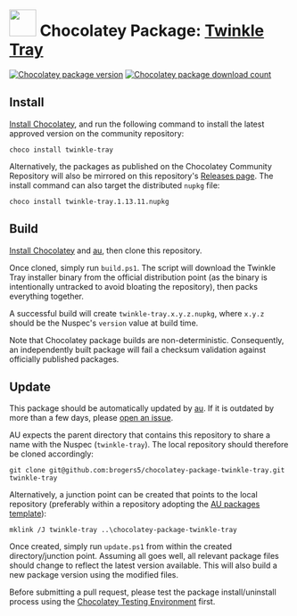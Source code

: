 # <img src="https://cdn.jsdelivr.net/gh/brogers5/chocolatey-package-twinkle-tray@800782d6afb5b6ab2e4dcefdb879bea194f0fef8/twinkle-tray.png" width="48" height="48"/> Chocolatey Package: [Twinkle Tray](https://community.chocolatey.org/packages/twinkle-tray/)
[![Chocolatey package version](https://img.shields.io/chocolatey/v/twinkle-tray.svg)](https://community.chocolatey.org/packages/twinkle-tray/)
[![Chocolatey package download count](https://img.shields.io/chocolatey/dt/twinkle-tray.svg)](https://community.chocolatey.org/packages/twinkle-tray/)

## Install
[Install Chocolatey](https://chocolatey.org/install), and run the following command to install the latest approved version on the community repository:
```shell
choco install twinkle-tray
```

Alternatively, the packages as published on the Chocolatey Community Repository will also be mirrored on this repository's [Releases page](https://github.com/brogers5/chocolatey-package-twinkle-tray/releases). The install command can also target the distributed `nupkg` file:

```shell
choco install twinkle-tray.1.13.11.nupkg
```

## Build
[Install Chocolatey](https://chocolatey.org/install) and [au](https://community.chocolatey.org/packages/au), then clone this repository.

Once cloned, simply run `build.ps1`. The script will download the Twinkle Tray installer binary from the official distribution point (as the binary is intentionally untracked to avoid bloating the repository), then packs everything together.

A successful build will create `twinkle-tray.x.y.z.nupkg`, where `x.y.z` should be the Nuspec's `version` value at build time.

Note that Chocolatey package builds are non-deterministic. Consequently, an independently built package will fail a checksum validation against officially published packages.

## Update
This package should be automatically updated by [au](https://github.com/majkinetor/au). If it is outdated by more than a few days, please [open an issue](https://github.com/brogers5/chocolatey-package-twinkle-tray/issues).

AU expects the parent directory that contains this repository to share a name with the Nuspec (`twinkle-tray`). The local repository should therefore be cloned accordingly:
```shell
git clone git@github.com:brogers5/chocolatey-package-twinkle-tray.git twinkle-tray
```

Alternatively, a junction point can be created that points to the local repository (preferably within a repository adopting the [AU packages template](https://github.com/majkinetor/au-packages-template)):
```shell
mklink /J twinkle-tray ..\chocolatey-package-twinkle-tray
```

Once created, simply run `update.ps1` from within the created directory/junction point. Assuming all goes well, all relevant package files should change to reflect the latest version available. This will also build a new package version using the modified files.

Before submitting a pull request, please test the package install/uninstall process using the [Chocolatey Testing Environment](https://github.com/chocolatey-community/chocolatey-test-environment) first.
